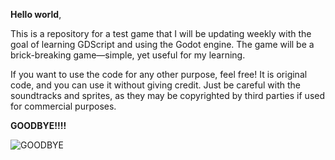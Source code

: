 **Hello world**,

This is a repository for a test game that I will be updating weekly with the goal of learning GDScript and using the Godot engine. The game will be a brick-breaking game—simple, yet useful for my learning.

If you want to use the code for any other purpose, feel free! It is original code, and you can use it without giving credit. Just be careful with the soundtracks and sprites, as they may be copyrighted by third parties if used for commercial purposes.


**GOODBYE!!!!**


![**GOODBYE**](https://media1.giphy.com/media/v1.Y2lkPTc5MGI3NjExOWxqZmg3OWJrbDhrZTBhcGp5OHN1cWN5eWR3MmllbjVhcGtjYXZ4eiZlcD12MV9pbnRlcm5hbF9naWZfYnlfaWQmY3Q9Zw/VelWewgR6CpNK/giphy.gif)

